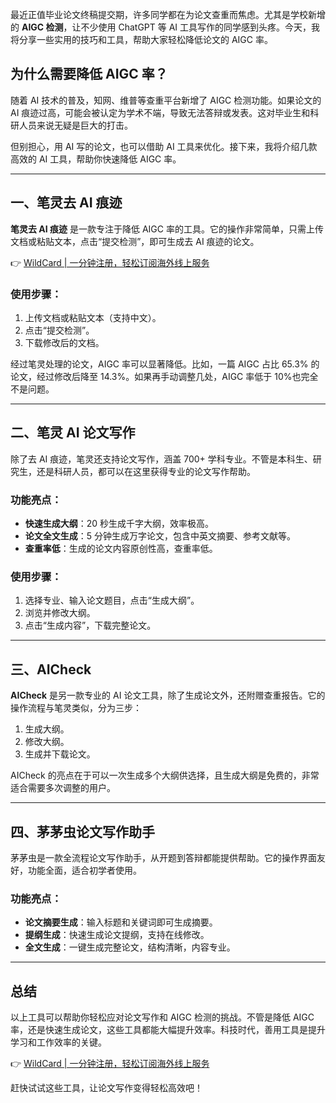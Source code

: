 最近正值毕业论文终稿提交期，许多同学都在为论文查重而焦虑。尤其是学校新增的 **AIGC 检测**，让不少使用 ChatGPT 等 AI 工具写作的同学感到头疼。今天，我将分享一些实用的技巧和工具，帮助大家轻松降低论文的 AIGC 率。

## 为什么需要降低 AIGC 率？

随着 AI 技术的普及，知网、维普等查重平台新增了 AIGC 检测功能。如果论文的 AI 痕迹过高，可能会被认定为学术不端，导致无法答辩或发表。这对毕业生和科研人员来说无疑是巨大的打击。

但别担心，用 AI 写的论文，也可以借助 AI 工具来优化。接下来，我将介绍几款高效的 AI 工具，帮助你快速降低 AIGC 率。

---

## 一、笔灵去 AI 痕迹

**笔灵去 AI 痕迹** 是一款专注于降低 AIGC 率的工具。它的操作非常简单，只需上传文档或粘贴文本，点击“提交检测”，即可生成去 AI 痕迹的论文。

👉 [WildCard | 一分钟注册，轻松订阅海外线上服务](https://bit.ly/bewildcard)

### 使用步骤：
1. 上传文档或粘贴文本（支持中文）。
2. 点击“提交检测”。
3. 下载修改后的文档。

经过笔灵处理的论文，AIGC 率可以显著降低。比如，一篇 AIGC 占比 65.3% 的论文，经过修改后降至 14.3%。如果再手动调整几处，AIGC 率低于 10%也完全不是问题。

---

## 二、笔灵 AI 论文写作

除了去 AI 痕迹，笔灵还支持论文写作，涵盖 700+ 学科专业。不管是本科生、研究生，还是科研人员，都可以在这里获得专业的论文写作帮助。

### 功能亮点：
- **快速生成大纲**：20 秒生成千字大纲，效率极高。
- **论文全文生成**：5 分钟生成万字论文，包含中英文摘要、参考文献等。
- **查重率低**：生成的论文内容原创性高，查重率低。

### 使用步骤：
1. 选择专业、输入论文题目，点击“生成大纲”。
2. 浏览并修改大纲。
3. 点击“生成内容”，下载完整论文。

---

## 三、AICheck

**AICheck** 是另一款专业的 AI 论文工具，除了生成论文外，还附赠查重报告。它的操作流程与笔灵类似，分为三步：
1. 生成大纲。
2. 修改大纲。
3. 生成并下载论文。

AICheck 的亮点在于可以一次生成多个大纲供选择，且生成大纲是免费的，非常适合需要多次调整的用户。

---

## 四、茅茅虫论文写作助手

茅茅虫是一款全流程论文写作助手，从开题到答辩都能提供帮助。它的操作界面友好，功能全面，适合初学者使用。

### 功能亮点：
- **论文摘要生成**：输入标题和关键词即可生成摘要。
- **提纲生成**：快速生成论文提纲，支持在线修改。
- **全文生成**：一键生成完整论文，结构清晰，内容专业。

---

## 总结

以上工具可以帮助你轻松应对论文写作和 AIGC 检测的挑战。不管是降低 AIGC 率，还是快速生成论文，这些工具都能大幅提升效率。科技时代，善用工具是提升学习和工作效率的关键。

👉 [WildCard | 一分钟注册，轻松订阅海外线上服务](https://bit.ly/bewildcard)

赶快试试这些工具，让论文写作变得轻松高效吧！